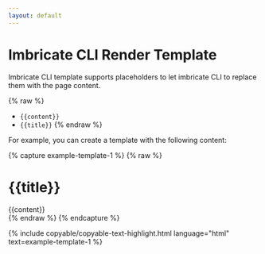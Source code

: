 ```yaml
---
layout: default
---
```


# Imbricate CLI Render Template

Imbricate CLI template supports placeholders to let imbricate CLI to replace them with the page content. 

{% raw %}
- `{{content}}`
- `{{title}}`
{% endraw %}

For example, you can create a template with the following content:

{% capture example-template-1 %}
{% raw %}
<!DOCTYPE html>
<html>
<head>
    <title>{{title}}</title>
</head>
<body>
    <h1>{{title}}</h1>
    <div>{{content}}</div>
</body>
</html>
{% endraw %}
{% endcapture %}

{% include copyable/copyable-text-highlight.html
    language="html"
    text=example-template-1
%}
